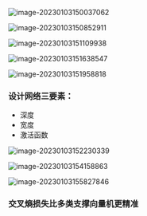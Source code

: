 ![image-20230103150037062](https://img-1301878935.cos.ap-nanjing.myqcloud.com//typora/image-20230103150037062.png)

![image-20230103150852911](https://img-1301878935.cos.ap-nanjing.myqcloud.com//typora/image-20230103150852911.png)

![image-20230103151109938](https://img-1301878935.cos.ap-nanjing.myqcloud.com//typora/image-20230103151109938.png)

![image-20230103151638547](https://img-1301878935.cos.ap-nanjing.myqcloud.com//typora/image-20230103151638547.png)

![image-20230103151958818](https://img-1301878935.cos.ap-nanjing.myqcloud.com//typora/image-20230103151958818.png)

### 设计网络三要素：

- 深度
- 宽度
- 激活函数

![image-20230103152230339](https://img-1301878935.cos.ap-nanjing.myqcloud.com//typora/image-20230103152230339.png)

![image-20230103154158863](https://img-1301878935.cos.ap-nanjing.myqcloud.com//typora/image-20230103154158863.png)

![image-20230103155827846](https://img-1301878935.cos.ap-nanjing.myqcloud.com//typora/image-20230103155827846.png)

### 交叉熵损失比多类支撑向量机更精准

